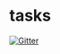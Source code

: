 # tasks

[![Gitter](https://badges.gitter.im/okofob/tasks.svg)](https://gitter.im/okofob/tasks?utm_source=badge&utm_medium=badge&utm_campaign=pr-badge&utm_content=badge)